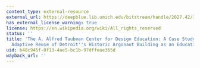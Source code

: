```yaml
---
content_type: external-resource
external_url: https://deepblue.lib.umich.edu/bitstream/handle/2027.42/120355/Healey_TheAAlfredTaubmanCenterForDesignEducation.pdf?sequence=1&isAllowed=y
has_external_license_warning: true
license: https://en.wikipedia.org/wiki/All_rights_reserved
status: ''
title: 'The A. Alfred Taubman Center for Design Education: A Case Study about the
  Adaptive Reuse of Detroit''s Historic Argonaut Building as an Educational Institution'
uid: b48c945f-8f13-4ae5-bc1b-97dffeae365d
wayback_url: ''
---
```

